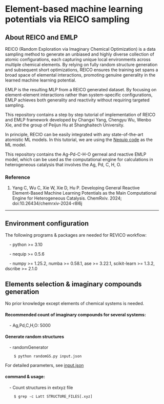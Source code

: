 # Element-based machine learning potentials via REICO sampling


## About REICO and EMLP

REICO (Random Exploration via Imaginary Chemical Optimization) is a data sampling method to generate an unbiased and highly diverse collection of atomic configurations, each capturing unique local environments across multiple chemical elements. By relying on fully random structure generation and subsequent short optimizations, REICO ensures the training set spans a broad space of elemental interactions, promoting genuine generality in the learned machine learning potential.

EMLP is the resulting MLP from a REICO generated dataset. By focusing on element-element interactions rather than system-specific configurations, EMLP achieves both generality and reactivity without requiring targeted sampling.

This repository contains a step by step tutorial of implementation of REICO and EMLP framework developed by Changxi Yang, Chengyu Wu, Wenbo Xie, and the group of Peijun Hu at Shanghaitech University.

In principle, RECIO can be easily integrated with any state-of-the-art atomistic ML models. In this tutorial, we are using the [Nequip code](https://github.com/mir-group/nequip) as the ML model.

This repository contains the Ag-Pd-C-H-O gerneal and reactive EMLP model, which can be used as the computational engine for calculations in heterogeneous catalysis that involves the Ag, Pd, C, H, O.

### Reference

1. Yang C, Wu C, Xie W, Xie D, Hu P. Developing General Reactive Element-Based Machine Learning Potentials as the Main Computational Engine for Heterogeneous Catalysis. ChemRxiv. 2024; doi:10.26434/chemrxiv-2024-r8l6j

---

## Environment configuration

The following programs & packages are needed for REVICO workflow:

&emsp;- python >= 3.10

&emsp;- nequip >= 0.5.6

&emsp;- numpy >= 1.25.2, numba >= 0.58.1, ase >= 3.22.1, scikit-learn >= 1.3.2, dscribe >= 2.1.0


## Elements selection & imaginary compounds generation

No prior knowledge except elements of chemical systems is needed.


#### Recommended count of imaginary compounds for several systems:

&emsp;- Ag,Pd,C,H,O: 5000

<!-- &emsp;- Ag,Pd,C,H,O: 5000 -->

<!-- &emsp;- Pd,C,H: 3000 -->

<!-- &emsp;- Pt,O: 1000 -->


#### Generate random structures

&emsp;- randomGenerator
```
    $ python randomGS.py input.json
```
For detailed parameters, see [input.json](https://github.com/HuGroup-shanghaiTech/EMLP/blob/main/REICO/input.json)

#### command & usage:

&emsp;- Count structures in extxyz file

        $ grep -c Latt STRUCTURE_FILES[.xyz]
